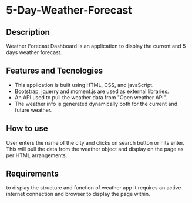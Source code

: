 # 5-Day-Weather-Forecast

## Description
Weather Forecast Dashboard is an application to display the current and 5 days weather forecast.

## Features and Tecnologies
* This application is built using HTML, CSS, and javaScript.
* Bootstrap, jquerry and moment.js are used as external libraries.
* An API used to pull the weather data from "Open weather API".
* The weather info is generated dynamically both for the current and future weather.

## How to use
User enters the name of the city and clicks on search button or hits enter. This will pull the data from the weather object and display on the page as per HTML arrangements.



## Requirements
to display the structure and function of weather app it requires an active internet connection and browser to display the page within.

